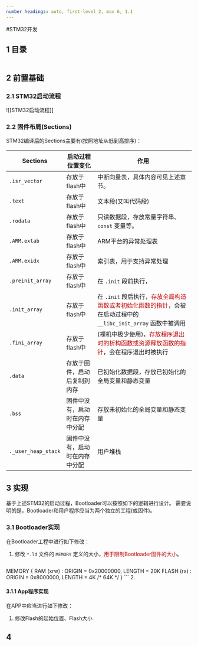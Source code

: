 ```yaml
---
number headings: auto, first-level 2, max 6, 1.1
---
```

#STM32开发 

## 1 目录

```toc
```

## 2 前置基础

### 2.1 STM32启动流程

![[STM32启动流程]]

### 2.2 固件布局(Sections)

STM32编译后的Sections主要有(按照地址从低到高排序)：

| <center>Sections</center> | <center>启动过程位置变化</center> | <center>作用</center>                                                                                 |
| ------------------------- | ------------------------- | --------------------------------------------------------------------------------------------------- |
| `.isr_vector`             | 存放于flash中                 | 中断向量表，具体内容可见上述章节。                                                                                   |
| `.text`                   | 存放于flash中                 | 文本段(又叫代码段)                                                                                          |
| `.rodata`                 | 存放于flash中                 | 只读数据段，存放常量字符串、`const` 变量等。                                                                          |
| `.ARM.extab`              | 存放于flash中                 | ARM平台的异常处理表                                                                                         |
| `.ARM.exidx`              | 存放于flash中                 | 索引表，用于支持异常处理                                                                                        |
| `.preinit_array`          | 存放于flash中                 | 在 `.init` 段前执行，                                                                                     |
| `.init_array`             | 存放于flash中                 | 在 `.init` 段后执行，<font color="#c00000">存放全局构造函数或者初始化函数的指针</font>，会被在启动过程中的 `__libc_init_array` 函数中被调用 |
| `.fini_array`             | 存放于flash中                 | (裸机中极少使用)，<font color="#c00000">存放程序退出时的析构函数或资源释放函数的指针</font>，会在程序退出时被执行                            |
| `.data`                   | 存放于固件，启动后复制到内存            | 已初始化数据段，存放已初始化的全局变量和静态变量                                                                            |
| `.bss`                    | 固件中没有，启动时在内存中分配           | 存放未初始化的全局变量和静态变量                                                                                    |
| `._user_heap_stack`       | 固件中没有，启动时在内存中分配           | 用户堆栈                                                                                                |


## 3 实现

基于上述STM32的启动过程，Bootloader可以按照如下的逻辑进行设计。
需要说明的是，Bootloader和用户程序应当为两个独立的工程(或固件)。

### 3.1 Bootloader实现

在Bootloader工程中进行如下修改：
1. 修改 `*.ld` 文件的 `MEMORY` 定义的大小，<font color="#c00000">用于限制Bootloader固件的大小</font>。
	```C
MEMORY
{
  RAM    (xrw)    : ORIGIN = 0x20000000,   LENGTH = 20K
  FLASH    (rx)    : ORIGIN = 0x8000000,   LENGTH = 4K  /* 64K */
}
	```
2. 

#### 3.1.1 App程序实现

在APP中应当进行如下修改：
1. 修改Flash的起始位置、Flash大小


## 4 

